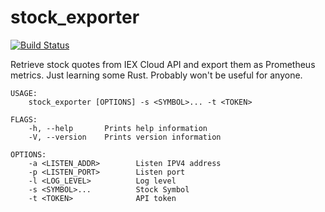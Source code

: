 # stock_exporter

[![Build Status](https://github.com/alexgaganov/stock_exporter/workflows/Rust/badge.svg?branch=master)](https://github.com/alexgaganov/stock_exporter/actions?query=workflow%3ACI)

Retrieve stock quotes from IEX Cloud API and export them as Prometheus metrics.
Just learning some Rust. Probably won't be useful for anyone.

```
USAGE:
    stock_exporter [OPTIONS] -s <SYMBOL>... -t <TOKEN>

FLAGS:
    -h, --help       Prints help information
    -V, --version    Prints version information

OPTIONS:
    -a <LISTEN_ADDR>        Listen IPV4 address
    -p <LISTEN_PORT>        Listen port
    -l <LOG_LEVEL>          Log level
    -s <SYMBOL>...          Stock Symbol
    -t <TOKEN>              API token
```
